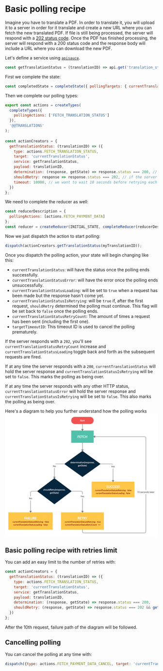 # Basic polling recipe

Imagine you have to translate a PDF. In order to translate it, you will upload it to a server in order for it translate and create a new URL where you can fetch the new translated PDF.
If file is still being processed, the server will respond with a [202 status code](https://developer.mozilla.org/en-US/docs/Web/HTTP/Status/202). Once the PDF has finished processing, the server will respond with a 200 status code and the response body will include a URL where you can download the new PDF.

Let's define a service using [`apisauce`](https://github.com/infinitered/apisauce).

```js
const getTranslationStatus = (translationID) => api.get('translation_status', { translationID });
```

First we complete the state:
```js
const completedState = completeState({ pollingTargets: { currentTranslationStatus: null } });
```

Then we complete our polling types:
```js
export const actions = createTypes(
  completeTypes({
    pollingActions: ['FETCH_TRANSLATION_STATUS']
  }),
  '@@TRANSLATIONS'
);

const actionCreators = {
  getTranslationStatus: (translationID) => ({
    type: actions.FETCH_TRANSLATION_STATUS,
    target: 'currentTranslationStatus',
    service: getTranslationStatus,
    payload: translationID,
    determination: (response, getState) => response.status === 200, // the server responds with 200 when it has finished processing
    shouldRetry: response => response.status === 202, // if the server responds with 202, then it is still processing and we should ask again in a while
    timeout: 10000, // we want to wait 10 seconds before retrying each time
  })
};
```

We need to complete the reducer as well:
```js
const reducerDescription = {
  pollingActions: [actions.FETCH_PAYMENT_DATA]
};
const reducer = createReducer(INITIAL_STATE, completeReducer(reducerDescription));
```

Now we just dispatch the action to start polling:
```js
dispatch(actionCreators.getTranslationStatus(myTranslationID));
```

Once you dispatch the polling action, your state will begin changing like this:

- `currentTranslationStatus`: will have the status once the polling ends successfully.
- `currentTranslationStatusError`: will have the error once the polling ends unsuccessfully.
- `currentTranslationStatusLoading`: will be set to `true` when a request has been made but the response hasn't come yet.
- `currentTranslationStatusIsRetrying`: will be `true` if, after the first request, `shouldRetry` determined the polling must continue. This flag will be set back to `false` once the polling ends.
- `currentTranslationStatusRetryCount`: The amount of times a request has been sent (including the first one).
- `targetTimeoutID`: This timeout ID is used to cancel the polling prematurely.

If the server responds with a `202`, you'll see `currentTranslationStatusRetryCount` increase and `currentTranslationStatusLoading` toggle back and forth as the subsequent requests are fired.

If at any time the server responds with a `200`, `currentTranslationStatus` will hold the server response and `currentTranslationStatusIsRetrying` will be set to `false`. This marks the polling as being over.

If at any time the server responds with any other HTTP status, `currentTranslationStatusError` will hold the server response and `currentTranslationStatusIsRetrying` will be set to `false`. This also marks the polling as being over.

Here's a diagram to help you further understand how the polling works
![alt text](./polling.png "Logo Title Text 1")

## Basic polling recipe with retries limit

You can add an easy limit to the number of retries with:
```js
const actionCreators = {
  getTranslationStatus: (translationID) => ({
    type: actions.FETCH_TRANSLATION_STATUS,
    target: 'currentTranslationStatus',
    service: getTranslationStatus,
    payload: translationID,
    determination: (response, getState) => response.status === 200,
    shouldRetry: (response, getState) => response.status === 202 && getState().currentTranslationStatusRetryCount < 10, // only try 10 times
  })
};
```
After the 10th request, failure path of the diagram will be followed.

## Cancelling polling
You can cancel the polling at any time with:
```js
dispatch({type: actions.FETCH_PAYMENT_DATA_CANCEL, target: 'currentTranslationStatus'});
```
